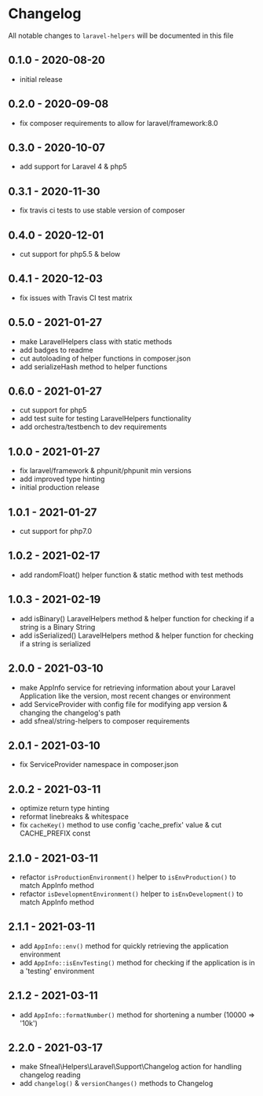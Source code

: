 # Changelog

All notable changes to `laravel-helpers` will be documented in this file


## 0.1.0 - 2020-08-20
- initial release


## 0.2.0 - 2020-09-08
- fix composer requirements to allow for laravel/framework:8.0


## 0.3.0 - 2020-10-07
- add support for Laravel 4 & php5


## 0.3.1 - 2020-11-30
- fix travis ci tests to use stable version of composer


## 0.4.0 - 2020-12-01
- cut support for php5.5 & below


## 0.4.1 - 2020-12-03
- fix issues with Travis CI test matrix


## 0.5.0 - 2021-01-27
- make LaravelHelpers class with static methods 
- add badges to readme 
- cut autoloading of helper functions in composer.json
- add serializeHash method to helper functions


## 0.6.0 - 2021-01-27
- cut support for php5
- add test suite for testing LaravelHelpers functionality
- add orchestra/testbench to dev requirements


## 1.0.0 - 2021-01-27
- fix laravel/framework & phpunit/phpunit min versions
- add improved type hinting
- initial production release


## 1.0.1 - 2021-01-27
- cut support for php7.0


## 1.0.2 - 2021-02-17
- add randomFloat() helper function & static method with test methods


## 1.0.3 - 2021-02-19
- add isBinary() LaravelHelpers method & helper function for checking if a string is a Binary String
- add isSerialized() LaravelHelpers method & helper function for checking if a string is serialized


## 2.0.0 - 2021-03-10
- make AppInfo service for retrieving information about your Laravel Application like the version, most recent changes or environment
- add ServiceProvider with config file for modifying app version & changing the changelog's path
- add sfneal/string-helpers to composer requirements


## 2.0.1 - 2021-03-10
- fix ServiceProvider namespace in composer.json


## 2.0.2 - 2021-03-11
 - optimize return type hinting
 - reformat linebreaks & whitespace
 - fix `cacheKey()` method to use config 'cache_prefix' value & cut CACHE_PREFIX const


## 2.1.0 - 2021-03-11
- refactor `isProductionEnvironment()` helper to `isEnvProduction()` to match AppInfo method
- refactor `isDevelopmentEnvironment()` helper to `isEnvDevelopment()` to match AppInfo method


## 2.1.1 - 2021-03-11
- add `AppInfo::env()` method for quickly retrieving the application environment
- add `AppInfo::isEnvTesting()` method for checking if the application is in a 'testing' environment


## 2.1.2 - 2021-03-11
- add `AppInfo::formatNumber()` method for shortening a number (10000 => '10k')


## 2.2.0 - 2021-03-17
- make Sfneal\Helpers\Laravel\Support\Changelog action for handling changelog reading
- add `changelog()` & `versionChanges()` methods to Changelog
